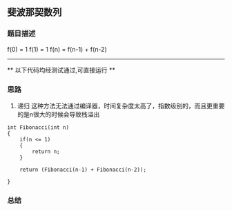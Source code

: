 ## 斐波那契数列

### 题目描述
f(0) = 1
f(1) = 1
f(n) = f(n-1) + f(n-2)


****
** 以下代码均经测试通过,可直接运行 **   

### 思路
1. 递归
这种方法无法通过编译器，时间复杂度太高了，指数级别的，而且更重要的是n很大的时候会导致栈溢出   

```
int Fibonacci(int n)
{
	if(n <= 1)
	{
		return n;
	}

	return (Fibonacci(n-1) + Fibonacci(n-2));

}
```

### 总结
